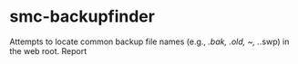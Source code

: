 # smc-backupfinder
Attempts to locate common backup file names (e.g., *.bak, *.old, ~*, .*.swp) in the web root. Report
